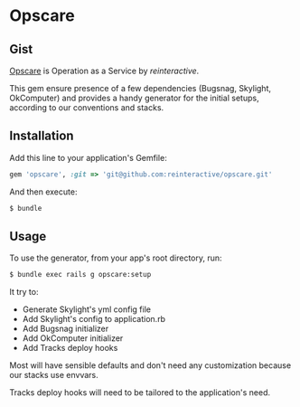 # Opscare

## Gist
[Opscare](https://reinteractive.net/service/ops-care) is Operation as a Service by _reinteractive_.

This gem ensure presence of a few dependencies (Bugsnag, Skylight, OkComputer) and provides a handy generator for the initial setups, according to our conventions and stacks.

## Installation

Add this line to your application's Gemfile:

```ruby
gem 'opscare', :git => 'git@github.com:reinteractive/opscare.git'
```

And then execute:

```bash
$ bundle
```

## Usage

To use the generator, from your app's root directory, run:

```bash
$ bundle exec rails g opscare:setup
```

It try to:

- Generate Skylight's yml config file
- Add Skylight's config to application.rb
- Add Bugsnag initializer
- Add OkComputer initializer
- Add Tracks deploy hooks

Most will have sensible defaults and don't need any customization because our stacks use envvars.

Tracks deploy hooks will need to be tailored to the application's need.

